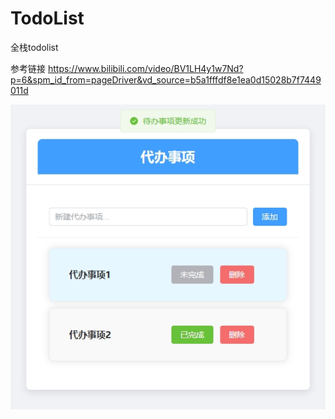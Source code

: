 # TodoList
全栈todolist

参考链接
https://www.bilibili.com/video/BV1LH4y1w7Nd?p=6&spm_id_from=pageDriver&vd_source=b5a1fffdf8e1ea0d15028b7f7449011d


![](./todoapp/todo.png)
